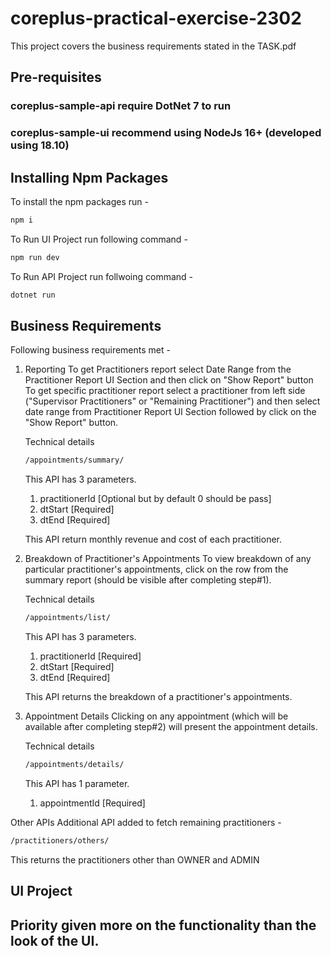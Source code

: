 # coreplus-practical-exercise-2302

This project covers the business requirements stated in the TASK.pdf

## Pre-requisites
### coreplus-sample-api require DotNet 7 to run
### coreplus-sample-ui recommend using NodeJs 16+ (developed using 18.10)

## Installing Npm Packages
To install the npm packages run - 
```bash
npm i
```
To Run UI Project run following command -
```bash
npm run dev
```

To Run API Project run follwoing command -
```bash
dotnet run
```

## Business Requirements
Following business requirements met -

1) Reporting
   To get Practitioners report select Date Range from the Practitioner Report UI Section and then click on "Show Report" button
   To get specific practitioner report select a practitioner from left side ("Supervisor Practitioners" or "Remaining Practitioner") and then select date range
   from Practitioner Report UI Section followed by click on the "Show Report" button.
   
   Technical details
    ```bash
    /appointments/summary/
    ```
    This API has 3 parameters.
      1) practitionerId [Optional but by default 0 should be pass]
      2) dtStart [Required]
      3) dtEnd [Required]
    
    This API return monthly revenue and cost of each practitioner.
   
2) Breakdown of Practitioner's Appointments
   To view breakdown of any particular practitioner's appointments, click on the row from the summary report (should be visible after completing step#1).
   
   Technical details
    ```bash
    /appointments/list/
    ```
    This API has 3 parameters.
      1) practitionerId [Required]
      2) dtStart [Required]
      3) dtEnd [Required]

    This API returns the breakdown of a practitioner's appointments.
    
3) Appointment Details
   Clicking on any appointment (which will be available after completing step#2) will present the appointment details.
   
   Technical details
    ```bash
    /appointments/details/
    ```
    This API has 1 parameter.
      1) appointmentId [Required]

Other APIs
Additional API added to fetch remaining practitioners -

  ```bash
  /practitioners/others/
  ```
  This returns the practitioners other than OWNER and ADMIN
  
## UI Project
## Priority given more on the functionality than the look of the UI.
   
